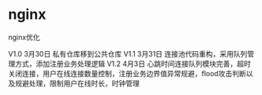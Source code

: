 # nginx
nginx优化

V1.0  3月30日  私有仓库移到公共仓库
V1.1  3月31日  连接池代码重构，采用队列管理方式，添加注册业务处理逻辑
V1.2  4月3日   心跳时间连接队列模块完善，超时关闭连接，用户在线连接数量控制，注册业务边界值异常规避，flood攻击判断以及规避处理，限制用户在线时长，时钟管理
